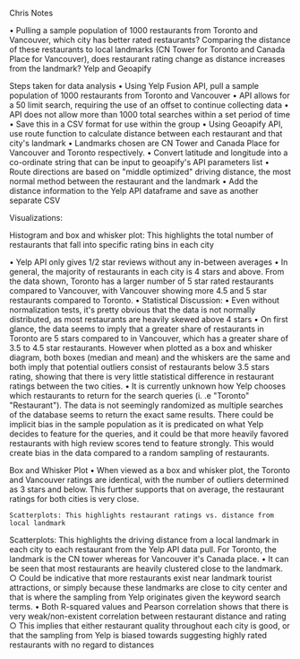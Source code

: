 Chris Notes

• Pulling a sample population of 1000 restaurants from Toronto and Vancouver, which city has better rated restaurants? Comparing the distance of these restaurants to local landmarks (CN Tower for Toronto and Canada Place for Vancouver), does restaurant rating change as distance increases from the landmark? Yelp and Geoapify


Steps taken for data analysis
• Using Yelp Fusion API, pull a sample population of 1000 restaurants from Toronto and Vancouver
	• API allows for a 50 limit search, requiring the use of an offset to continue collecting data
	• API does not allow more than 1000 total searches within a set period of time
	• Save this in a CSV format for use within the group
• Using Geoapify API, use route function to calculate distance between each restaurant and that city's landmark
	• Landmarks chosen are CN Tower and Canada Place for Vancouver and Toronto respectively.
	• Convert latitude and longitude into a co-ordinate string that can be input to geoapify's API parameters list
	• Route directions are based on "middle optimized" driving distance, the most normal method between the restaurant and the landmark
	• Add the distance information to the Yelp API dataframe and save as another separate CSV 


Visualizations:

Histogram and box and whisker plot: This highlights the total number of restaurants that fall into specific rating bins in each city


• Yelp API only gives 1/2 star reviews without any in-between averages
• In general, the majority of restaurants in each city is 4 stars and above. From the data shown, Toronto has a larger number of 5 star rated restaurants compared to Vancouver, with Vancouver showing more 4.5 and 5 star restaurants compared to Toronto.
• Statistical Discussion: 
	• Even without normalization tests, it's pretty obvious that the data is not normally distributed, as most restaurants are heavily skewed above 4 stars
	• On first glance, the data seems to imply that a greater share of restaurants in Toronto are 5 stars compared to in Vancouver, which has a greater share of 3.5 to 4.5 star restaurants. However when plotted as a box and whisker diagram, both boxes (median and mean) and the whiskers are the same and both imply that potential outliers consist of restaurants below 3.5 stars rating, showing that there is very little statistical difference in restaurant ratings between the two cities. 
	• It is currently unknown how Yelp chooses which restaurants to return for the search queries (i. .e "Toronto" "Restaurant"). The data is not seemingly randomized as multiple searches of the database seems to return the exact same results. There could be implicit bias in the sample population as it is predicated on what Yelp decides to feature for the queries, and it could be that more heavily favored restaurants with high review scores tend to feature strongly. This would create bias in the data compared  to a random sampling of restaurants. 

Box and Whisker Plot
	• When viewed as a box and whisker plot, the Toronto and Vancouver ratings are identical, with the number of outliers determined as 3 stars and below. This further supports that on average, the restaurant ratings for both cities is very close.

	Scatterplots: This highlights restaurant ratings vs. distance from local landmark

Scatterplots: This highlights the driving distance from a local landmark in each city to each restaurant from the Yelp API data pull. For Toronto, the landmark is the CN tower whereas for Vancouver it's Canada place.
	• It can be seen that most restaurants are heavily clustered close to the landmark.
		○ Could be indicative that more restaurants exist near landmark tourist attractions, or simply because these landmarks are close to city center and that is where the sampling from Yelp originates given the keyword search terms.
	• Both R-squared values and Pearson correlation shows that there is very weak/non-existent correlation between restaurant distance and rating
		○ This implies that either restaurant quality throughout each city is good, or that the sampling from Yelp is biased towards suggesting highly rated restaurants with no regard to distances
		
